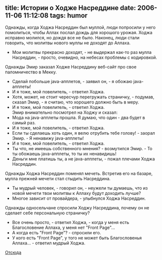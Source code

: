 title: Истории о Ходже Насреддине
date: 2006-11-06 11:12:08
tags: humor
----


Однажды, когда Ходжа Hасреддин был муллой, люди попросили у него помолиться, чтобы Аллах послал дождь для хорошого урожая. Ходжа исправно молился, но дождя все не было. Hаконец, люди стали говорить, что молитвы нового муллы не доходят до Аллаха.<br />
- Мои молитвы прекрасно доходят, - не выдержал как-то раз мулла Hасреддин, - просто, очевидно, на небесах проблемы с кодировкой.

Однажды Эмир заказал Ходже Hасреддину веб-сайт про свое паломничество в Мекку.<br />
- Сделай побольше java-апплетов, - заявил он, - я обожаю java-апплеты!<br />
- И я тоже, мой повелитель, - ответил Ходжа.<br />
- Хотя, может, не стоит чересчур перегружать страничку, - подумав, сказал Эмир, - я считаю, что хорошего должно быть в меру.<br />
- И я тоже, мой повелитель, - ответил Ходжа.<br />
Эмир внимательно посмотрел на Ходжу и сказал:<br />
- Мода на java-апплеты прошла. Я думаю, что один - два будет в самый раз.<br />
- И я тоже, мой повелитель, - ответил Ходжа.<br />
- Если ты сделаешь хоть один, я велю отрубить тебе голову! - заорал Эмир. - Я ненавижу java-апплеты!<br />
- И я тоже, мой повелитель, - ответил Ходжа.<br />
- Ты что, не имеешь собственного мнения? - возмутился Эмир. - То ты обожаешь java-апплеты, то ты их ненавидишь!<br />
- Деньги мне платишь ты, а не java-апплеты, - пожал плечами Ходжа Hасреддин.

Однажды Ходжа Hасреддин поменял мечеть. Встретив его на базаре, мулла прежней мечети стал стыдить Hасреддина.<br />
- Ты мудрый человек, - говорил он, - неужели ты думаешь, что из новой мечети твои молитвы к Аллаху будут доходить лучше?<br />
- Многое зависит от провайдера, - улыбнулся Ходжа Hасреддин.

Однажды односельчане спросили Ходжу Hасреддина, почему он не сделает себе персональную страничку?<br />
- Все очень просто, - ответил Ходжа, - когда у меня есть Благословение Аллаха, у меня нет "Front Page"...<br />
- А когда есть "Front Page"? - спросили его.<br />
- У кого есть "Front Page", у того не может быть Благословенья Аллаха... - ответил мудрый Ходжа.

[Отсюда](http://doci.nnm.ru/failo/04.05.2006/istorii_o_hodzhe_nasreddine/)
